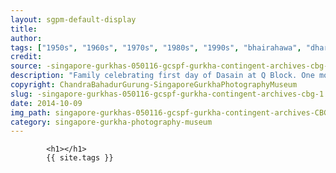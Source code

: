 ```yaml
---
layout: sgpm-default-display
title: 
author: 
tags: ["1950s", "1960s", "1970s", "1980s", "1990s", "bhairahawa", "dharan", "gurkhas", "kathmandu", "nepal", "pokhara", "singapore", "singapore gurkha archive", "singapore gurkha old photographs", "singapore gurkha photography museum", "singapore gurkhas"]
credit: 
source: -singapore-gurkhas-050116-gcspf-gurkha-contingent-archives-cbg-1
description: "Family celebrating first day of Dasain at Q Block. One more Dasain before they returned home, with four children. Date: 1986."
copyright: ChandraBahadurGurung-SingaporeGurkhaPhotographyMuseum
slug: -singapore-gurkhas-050116-gcspf-gurkha-contingent-archives-cbg-1
date: 2014-10-09
img_path: singapore-gurkhas-050116-gcspf-gurkha-contingent-archives-CBG-1.jpg
category: singapore-gurkha-photography-museum
---
```

	 		

	 		<h1></h1>
	 		{{ site.tags }}
	 		
